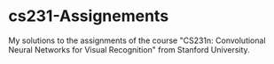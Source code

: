 # cs231-Assignements
My solutions to the assignments of the course "CS231n: Convolutional Neural Networks for Visual Recognition" from Stanford University.
